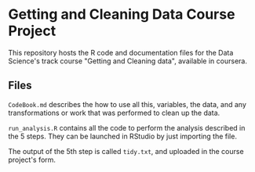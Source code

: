 # Getting and Cleaning Data Course Project

This repository hosts the R code and documentation files for the Data Science's track course "Getting and Cleaning data", available in coursera.

## Files

`CodeBook.md` describes the how to use all this, variables, the data, and any transformations or work that was performed to clean up the data.

`run_analysis.R` contains all the code to perform the analysis described in the 5 steps. They can be launched in RStudio by just importing the file.

The output of the 5th step is called `tidy.txt`, and uploaded in the course project's form.
